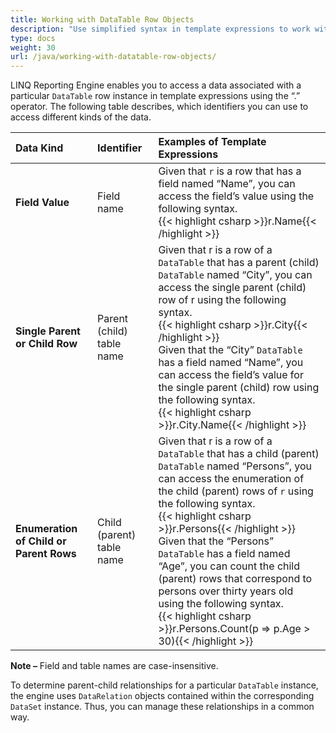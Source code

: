```yaml
---
title: Working with DataTable Row Objects
description: "Use simplified syntax in template expressions to work with DataTable row objects when building a report Java."
type: docs
weight: 30
url: /java/working-with-datatable-row-objects/
---
```


LINQ Reporting Engine enables you to access a data associated with a particular `DataTable` row instance in template expressions using the “.” operator. The following table describes, which identifiers you can use to access different kinds of the data.

|Data Kind|Identifier|Examples of Template Expressions|
| :- | :- | :- |
|**Field Value**|Field name|Given that `r` is a row that has a field named “Name”, you can access the field’s value using the following syntax.<br />{{< highlight csharp >}}r.Name{{< /highlight >}}|
|**Single Parent or Child Row**|Parent (child) table name|Given that r is a row of a `DataTable` that has a parent (child) `DataTable` named “City”, you can access the single parent (child) row of r using the following syntax.<br />{{< highlight csharp >}}r.City{{< /highlight >}}<br />Given that the “City” `DataTable` has a field named “Name”, you can access the field’s value for the single parent (child) row using the following syntax.<br />{{< highlight csharp >}}r.City.Name{{< /highlight >}}|
|**Enumeration of Child or Parent Rows**|Child (parent) table name|Given that r is a row of a `DataTable` that has a child (parent) `DataTable` named “Persons”, you can access the enumeration of the child (parent) rows of `r` using the following syntax.<br />{{< highlight csharp >}}r.Persons{{< /highlight >}}<br />Given that the “Persons” `DataTable` has a field named “Age”, you can count the child (parent) rows that correspond to persons over thirty years old using the following syntax.<br />{{< highlight csharp >}}r.Persons.Count(p => p.Age > 30){{< /highlight >}}|


**Note –** Field and table names are case-insensitive.

To determine parent-child relationships for a particular `DataTable` instance, the engine uses `DataRelation` objects contained within the corresponding `DataSet` instance. Thus, you can manage these relationships in a common way.
